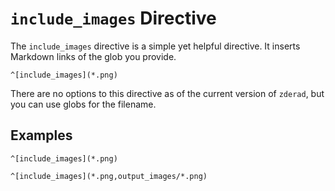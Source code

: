 # `include_images` Directive

The `include_images` directive is a simple yet helpful directive. It inserts
Markdown links of the glob you provide.

```zderadfile
^[include_images](*.png)
```

There are no options to this directive as of the current version of `zderad`,
but you can use globs for the filename.

## Examples

```zderadfile
^[include_images](*.png)
```

```zderadfile
^[include_images](*.png,output_images/*.png)
```
